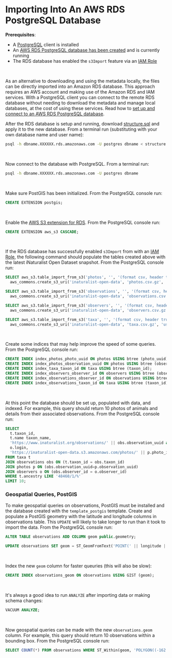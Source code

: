 # Importing Into An AWS RDS PostgreSQL Database

**Prerequisites**:
  - A [PostgreSQL](https://www.postgresql.org/) client is installed
  - An [AWS RDS PostgreSQL database has been created](Setup) and is currently running
  - The RDS database has enabled the `s3Import` feature via an [IAM Role](Role)
<br/>

As an alternative to downloading and using the metadata locally, the files can be directly imported into an Amazon RDS database. This approach requires an AWS account and making use of the Amazon RDS and IAM services. With a PostgreSQL client you can connect to the remote RDS database without needing to download the metadata and manage local databases, at the cost of using these services. Read how to [set up and connect to an AWS RDS PostgreSQL database](Setup).

After the RDS database is setup and running, download [structure.sql](../../structure.sql) and apply it to the new database. From a terminal run (substituting with your own database name and user name):
```bash
psql -h dbname.XXXXXX.rds.amazonaws.com -U postgres dbname < structure.sql
```
<br/>

Now connect to the database with PostgreSQL. From a terminal run:
```bash
psql -h dbname.XXXXXX.rds.amazonaws.com -U postgres dbname
```
<br/>

Make sure PostGIS has been initialized. From the PostgreSQL console run:
```sql
CREATE EXTENSION postgis;
```
<br/>

Enable the [AWS S3 extension for RDS](https://docs.aws.amazon.com/AmazonRDS/latest/UserGuide/PostgreSQL.Procedural.Importing.html#USER_PostgreSQL.S3Import.ARNRole). From the PostgreSQL console run:
```sql
CREATE EXTENSION aws_s3 CASCADE;
```
<br/>

If the RDS database has successfully enabled `s3Import` from with an [IAM Role](Role), the following command should populate the tables created above with the latest iNaturalist Open Dataset snapshot. From the PostgreSQL console run:
```sql
SELECT aws_s3.table_import_from_s3('photos', '', '(format csv, header true, delimiter E''\t'', quote E''\b'')',
  aws_commons.create_s3_uri('inaturalist-open-data', 'photos.csv.gz', 'us-east-1')) as s;

SELECT aws_s3.table_import_from_s3('observations', '', '(format csv, header true, delimiter E''\t'', quote E''\b'')',
  aws_commons.create_s3_uri('inaturalist-open-data', 'observations.csv.gz', 'us-east-1')) as s;

SELECT aws_s3.table_import_from_s3('observers', '', '(format csv, header true, delimiter E''\t'', quote E''\b'')',
  aws_commons.create_s3_uri('inaturalist-open-data', 'observers.csv.gz', 'us-east-1')) as s;

SELECT aws_s3.table_import_from_s3('taxa', '', '(format csv, header true, delimiter E''\t'', quote E''\b'')',
  aws_commons.create_s3_uri('inaturalist-open-data', 'taxa.csv.gz', 'us-east-1')) as s;
```
<br/>

Create some indices that may help improve the speed of some queries. From the PostgreSQL console run:
```sql
CREATE INDEX index_photos_photo_uuid ON photos USING btree (photo_uuid);
CREATE INDEX index_photos_observation_uuid ON photos USING btree (observation_uuid);
CREATE INDEX index_taxa_taxon_id ON taxa USING btree (taxon_id);
CREATE INDEX index_observers_observer_id ON observers USING btree (observer_id);
CREATE INDEX index_observations_observer_id ON observations USING btree (observer_id);
CREATE INDEX index_observations_taxon_id ON taxa USING btree (taxon_id);
```
<br/>

At this point the database should be set up, populated with data, and indexed. For example, this query should return 10 photos of animals and details from their associated observations. From the PostgreSQL console run:

```sql
SELECT
  t.taxon_id,
  t.name taxon_name,
  'https://www.inaturalist.org/observations/' || obs.observation_uuid as observation_url,
  o.login,
  'https://inaturalist-open-data.s3.amazonaws.com/photos/' || p.photo_id || '/medium.' || p.extension as photo_url
FROM taxa t
JOIN observations obs ON (t.taxon_id = obs.taxon_id)
JOIN photos p ON (obs.observation_uuid=p.observation_uuid)
JOIN observers o ON (obs.observer_id = o.observer_id)
WHERE t.ancestry LIKE '48460/1/%'
LIMIT 10;
```

### Geospatial Queries, PostGIS
To make geospatial queries on observations, PostGIS must be installed and the database created with the `template_postgis` template. Create and populate a PostGIS geometry with the latitude and longitude columns in observations table. This `UPDATE` will likely to take longer to run than it took to import the data. From the PostgreSQL console run:
```sql
ALTER TABLE observations ADD COLUMN geom public.geometry;

UPDATE observations SET geom = ST_GeomFromText('POINT(' || longitude || ' ' || latitude || ')', 4326);
```
<br/>

Index the new `geom` column for faster queuries (this will also be slow):
```sql
CREATE INDEX observations_geom ON observations USING GIST (geom);
```
<br/>

It's always a good idea to run `ANALYZE` after importing data or making schema changes:
```sql
VACUUM ANALYZE;
```
<br/>

Now geospatial queries can be made with the new `observations.geom` column. For example, this query should return 10 observations within a bounding box. From the PostgreSQL console run:
```sql
SELECT COUNT(*) FROM observations WHERE ST_Within(geom, 'POLYGON((-162 18, -153 18, -153 23, -162 23, -162 18))'::geography::geometry);
```
